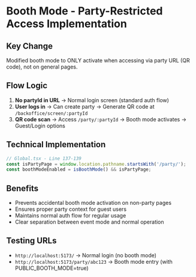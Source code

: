 # Booth Mode - Party-Restricted Access Implementation

## Key Change
Modified booth mode to ONLY activate when accessing via party URL (QR code), not on general pages.

## Flow Logic
1. **No partyId in URL** → Normal login screen (standard auth flow)
2. **User logs in** → Can create party → Generate QR code at `/backoffice/screen/:partyId`
3. **QR code scan** → Access `/party/:partyId` → Booth mode activates → Guest/Login options

## Technical Implementation
```typescript
// Global.tsx - Line 137-139
const isPartyPage = window.location.pathname.startsWith('/party/');
const boothModeEnabled = isBoothMode() && isPartyPage;
```

## Benefits
- Prevents accidental booth mode activation on non-party pages
- Ensures proper party context for guest users
- Maintains normal auth flow for regular usage
- Clear separation between event mode and normal operation

## Testing URLs
- `http://localhost:5173/` → Normal login (no booth mode)
- `http://localhost:5173/party/abc123` → Booth mode entry (with PUBLIC_BOOTH_MODE=true)